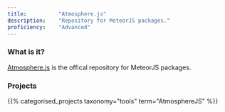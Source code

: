 ```yaml
---
title: 			"Atmosphere.js"
description: 	"Repository for MeteorJS packages."
proficiency:	"Advanced"
---
```


### What is it?
[Atmosphere.js](https://atmospherejs.com/) is the offical repository for MeteorJS packages.

### Projects
{{% categorised_projects taxonomy="tools" term="AtmosphereJS" %}}